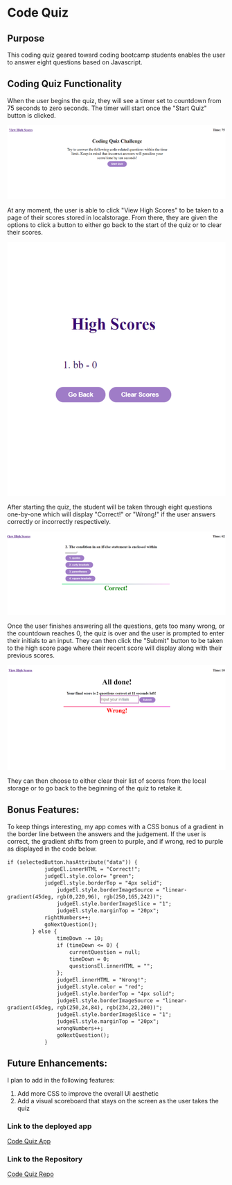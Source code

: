 # Code Quiz

## Purpose

This coding quiz geared toward coding bootcamp students enables the user to answer eight questions based on Javascript.

## Coding Quiz Functionality

When the user begins the quiz, they will see a timer set to countdown from 75 seconds to zero seconds. The timer will start once the "Start Quiz" button is clicked.

![Quiz Start Photo](./Assets/start.PNG)

At any moment, the user is able to click "View High Scores" to be taken to a page of their scores stored in localstorage. From there, they are given the options to click a button to either go back to the start of the quiz or to clear their scores.

![High Score Photo](./Assets/highscore.PNG)

After starting the quiz, the student will be taken through eight questions one-by-one which will display "Correct!" or "Wrong!" if the user answers correctly or incorrectly respectively. 

![Quiz Judgement Photo](./Assets/judge.PNG)


Once the user finishes answering all the questions, gets too many wrong, or the countdown reaches 0, the quiz is over and the user is prompted to enter their initials to an input.  They can then click the "Submit" button to be taken to the high score page where their recent score will display along with their previous scores.  

![Quiz Done Photo](./Assets/done.PNG)

They can then choose to either clear their list of scores from the local storage or to go back to the beginning of the quiz to retake it.

## Bonus Features:

To keep things interesting, my app comes with a CSS bonus of a gradient in the border line between the answers and the judgement. If the user is correct, the gradient shifts from green to purple, and if wrong, red to purple as displayed in the code below.

``` JS
if (selectedButton.hasAttribute("data")) {
            judgeEl.innerHTML = "Correct!";
            judgeEl.style.color= "green";
            judgeEl.style.borderTop = "4px solid";
                judgeEl.style.borderImageSource = "linear-gradient(45deg, rgb(0,220,96), rgb(250,165,242))";
                judgeEl.style.borderImageSlice = "1";
                judgeEl.style.marginTop = "20px";
            rightNumbers++;
            goNextQuestion(); 
        } else {
                timeDown -= 10;
                if (timeDown <= 0) {
                    currentQuestion = null;
                    timeDown = 0;
                    questionsEl.innerHTML = "";
                };
                judgeEl.innerHTML = "Wrong!";
                judgeEl.style.color = "red";
                judgeEl.style.borderTop = "4px solid";
                judgeEl.style.borderImageSource = "linear-gradient(45deg, rgb(250,24,84), rgb(234,22,200))";
                judgeEl.style.borderImageSlice = "1";
                judgeEl.style.marginTop = "20px";
                wrongNumbers++;
                goNextQuestion();  
            } 
```

## Future Enhancements:

I plan to add in the following features: 
1. Add more CSS to improve the overall UI aesthetic
2. Add a visual scoreboard that stays on the screen as the user takes the quiz


### Link to the deployed app
[Code Quiz App](https://kairora.github.io/code-quiz-hw-4/index.html)

### Link to the Repository
[Code Quiz Repo](https://github.com/kairora/code-quiz-hw-4)
